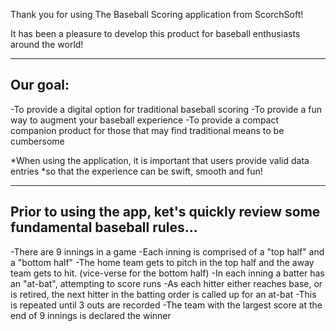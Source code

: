 Thank you for using The Baseball Scoring application from ScorchSoft!

It has been a pleasure to develop this product for baseball enthusiasts around the world!


_______________________________________________________________________________
Our goal:
-------------------------------------------------------------------------------
-To provide a digital option for traditional baseball scoring
-To provide a fun way to augment your baseball experience 
-To provide a compact companion product for those that may find
traditional means to be cumbersome


*When using the application, it is important that users provide valid data entries
*so that the experience can be swift, smooth and fun!

_______________________________________________________________________________
Prior to using the app, ket's quickly review some fundamental baseball rules...
-------------------------------------------------------------------------------
-There are 9 innings in a game
-Each inning is comprised of a "top half" and a "bottom half"
-The home team gets to pitch in the top half and the away team gets to hit. (vice-verse for the bottom half)
-In each inning a batter has an "at-bat", attempting to score runs
-As each hitter either reaches base, or is retired, the next hitter in the batting order is called up for an at-bat
-This is repeated until 3 outs are recorded
-The team with the largest score at the end of 9 innings is declared the winner
